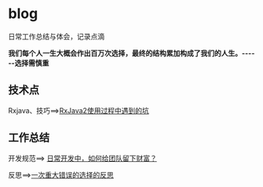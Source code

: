# blog
日常工作总结与体会，记录点滴

**我们每个人一生大概会作出百万次选择，最终的结构累加构成了我们的人生。------选择需慎重**




## 技术点

Rxjava、技巧==>[RxJava2使用过程中遇到的坑](https://github.com/qqiabc521/blog/issues/3)





## 工作总结

开发规范==> [日常开发中，如何给团队留下财富？](https://github.com/qqiabc521/blog/issues/1)

反思==>[一次重大错误的选择的反思](https://github.com/qqiabc521/blog/issues/2)


